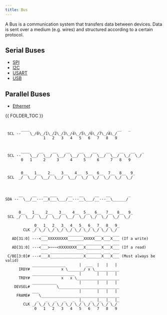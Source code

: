 ```yaml
---
title: Bus
---
```


A Bus is a communication system that transfers data between devices. Data is sent over a medium (e.g. wires) and structured according to a certain protocol.


## Serial Buses
* [SPI](spi.html)
* [I2C](i2c.html)
* [USART](usart.html)
* [USB](usb.html)

## Parallel Buses
* [Ethernet](ethernet.html)

{{ FOLDER_TOC }}




```

       ____   _   _   _   _   _   _   _   _   _   __   _
 SCL --    \_/0\_/1\_/2\_/3\_/4\_/5\_/6\_/7\_/A\_/
                 1   2   3   4   5   6   7   8   9


       ____    __    __    __    __    __    __    __   __   _
 SCL --    \__/  \__/  \__/  \__/  \__/  \__/  \__/  \_/  \_/
       0   1     2     3     4     5     6     7   8   9


       0__   1__   2__   3__   4__  5__  6__  7__  8__  9_
 SCL  _/  \__/  \__/  \__/  \__/  \_/  \_/  \_/  \_/  \_/



      __    __   __ ___     __   __     __   __        _
SDA --  \__/__···__X___\___/__···__\___/__···__\______/


      0__   1__   2__   3__   4__  5__  6__  7__  8__  9_
 SCL _/  \__/  \__/  \__/  \__/  \_/  \_/  \_/  \_/  \_/

             0_  1_  2_  3_  4_  5_  6_  7_  8_  9_
        CLK _/ \_/ \_/ \_/ \_/ \_/ \_/ \_/ \_/ \_/
                ___         _______     ___ ___ ___
   AD[31:0] ---<___XXXXXXXXX_______XXXXX___X___X___ (If a write)
                ___             ___ _______ ___ ___
   AD[31:0] ---<___>~~~<XXXXXXXX___X_______X___X___ (If a read)
                ___ _______________ _______ ___ ___
 C/BE[3:0]# ---<___X_______________X_______X___X___ (Must always be valid)
            _______________      |  ___  |   |   |
      IRDY#              x \_______/ x \___________
            ___________________  |       |   |   |
      TRDY#              x   x \___________________
            ___________          |       |   |   |
    DEVSEL#            \___________________________
            ___                  |       |   |   |
     FRAME#    \___________________________________
              _   _   _   _   _  |_   _  |_  |_  |_
        CLK _/ \_/ \_/ \_/ \_/ \_/ \_/ \_/ \_/ \_/
             0   1   2   3   4   5   6   7   8   9
```
